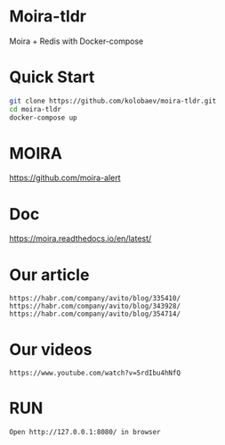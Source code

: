 # Moira-tldr
Moira + Redis with Docker-compose

# Quick Start
```sh
git clone https://github.com/kolobaev/moira-tldr.git
cd moira-tldr
docker-compose up
```

# MOIRA
https://github.com/moira-alert

# Doc
https://moira.readthedocs.io/en/latest/


# Our article
```
https://habr.com/company/avito/blog/335410/
https://habr.com/company/avito/blog/343928/
https://habr.com/company/avito/blog/354714/
```

# Our videos
```
https://www.youtube.com/watch?v=5rdIbu4hNfQ
```

# RUN
```
Open http://127.0.0.1:8080/ in browser
```
